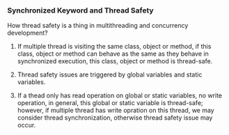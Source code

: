 ### Synchronized Keyword and Thread Safety

How thread safety is a thing in multithreading and concurrency development?

1. If multiple thread is visiting the same class, object or method, if this class, object or method can behave as the same as they behave in synchronized execution,
this class, object or method is thread-safe.

2. Thread safety issues are triggered by global variables and static variables.

3. If a thead only has read operation on global or static variables, no write operation, in general, this global or static variable is thread-safe; however, if multiple thread has write opration on this thread, we may consider thread synchronization, otherwise thread safety issue may occur.  
